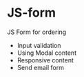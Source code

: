 # JS-form
JS Form for ordering
- Input validation 
- Using Modal content
- Responsive content
- Send email form 

